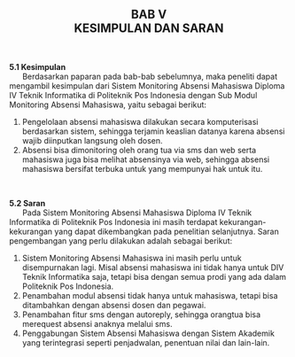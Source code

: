 <h2 align="center">BAB V<br>
KESIMPULAN DAN SARAN</h2>
<br>
<p align="justify">


<strong>5.1  Kesimpulan</strong><br>
&nbsp;&nbsp;&nbsp;&nbsp;&nbsp;&nbsp;Berdasarkan paparan pada bab-bab sebelumnya, maka peneliti dapat mengambil kesimpulan dari Sistem Monitoring Absensi Mahasiswa Diploma IV Teknik Informatika  di Politeknik Pos Indonesia dengan Sub Modul Monitoring Absensi Mahasiswa, yaitu sebagai berikut:<br>
1.	Pengelolaan absensi mahasiswa dilakukan secara komputerisasi berdasarkan sistem, sehingga terjamin keaslian datanya karena absensi wajib diinputkan langsung oleh dosen.<br>
2.	Absensi bisa dimonitoring oleh orang tua via sms dan web serta mahasiswa juga bisa melihat absensinya via web, sehingga absensi mahasiswa bersifat terbuka untuk yang mempunyai hak untuk itu. <br>
<br>

<strong>5.2  Saran</strong><br>
&nbsp;&nbsp;&nbsp;&nbsp;&nbsp;&nbsp;Pada Sistem Monitoring Absensi Mahasiswa Diploma IV Teknik Informatika  di Politeknik Pos Indonesia ini masih terdapat kekurangan-kekurangan yang dapat dikembangkan pada penelitian selanjutnya. Saran pengembangan yang perlu dilakukan adalah sebagai berikut:<br>
1.	Sistem Monitoring Absensi Mahasiswa ini masih perlu untuk disempurnakan lagi. Misal absensi mahasiswa ini tidak hanya untuk DIV Teknik Informatika saja, tetapi bisa dengan semua prodi yang ada dalam Politeknik Pos Indonesia.<br>
2.	Penambahan modul absensi tidak hanya untuk mahasiswa, tetapi bisa ditambahkan dengan absensi dosen dan pegawai.<br>
3.	Penambahan fitur sms dengan autoreply, sehingga orangtua bisa merequest absensi anaknya melalui sms.<br>
4.	Penggabungan Sistem Absensi Mahasiswa dengan Sistem Akademik yang terintegrasi seperti penjadwalan, penentuan nilai dan lain-lain.<br>

</p>